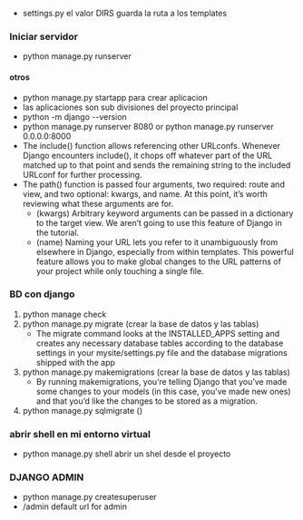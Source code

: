 - settings.py el valor DIRS guarda la ruta a los templates
### Iniciar servidor
- python manage.py runserver
#### otros
- python manage.py startapp <nombre> para crear aplicacion
- las aplicaciones son sub divisiones del proyecto principal
- python -m django --version
- python manage.py runserver 8080 or python manage.py runserver 0.0.0.0:8000
- The include() function allows referencing other URLconfs. Whenever Django encounters include(), it chops off whatever part of the URL matched up to that point and sends the remaining string to the included URLconf for further processing.
- The path() function is passed four arguments, two required: route and view, and two optional: kwargs, and name. At this point, it’s worth reviewing what these arguments are for.
    - (kwargs) Arbitrary keyword arguments can be passed in a dictionary to the target view. We aren’t going to use this feature of Django in the tutorial.
    - (name) Naming your URL lets you refer to it unambiguously from elsewhere in Django, especially from within templates. This powerful feature allows you to make global changes to the URL patterns of your project while only touching a single file.
### BD con django
1) python manage check 
2) python manage.py migrate (crear la base de datos y las tablas)
    - The migrate command looks at the INSTALLED_APPS setting and creates any necessary database tables according to the database settings in your mysite/settings.py file and the database migrations shipped with the app
3) python manage.py makemigrations (crear la base de datos y las tablas)
    - By running makemigrations, you’re telling Django that you’ve made some changes to your models (in this case, you’ve made new ones) and that you’d like the changes to be stored as a migration.
4) python manage.py sqlmigrate <nombre> <numero de migracion> ()
### abrir shell en mi entorno virtual
- python manage.py shell abrir un shel desde el proyecto

### DJANGO ADMIN
-  python manage.py createsuperuser
- /admin default url for admin
